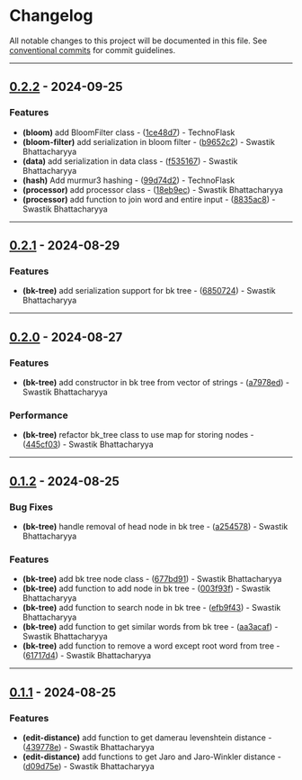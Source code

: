 # Changelog

All notable changes to this project will be documented in this file. See [conventional commits](https://www.conventionalcommits.org/) for commit guidelines.

---
## [0.2.2](https://github.com/SwastikBhattacharyya/spell-sweeper/compare/v0.2.1..0.2.2) - 2024-09-25

### Features

- **(bloom)** add BloomFilter class - ([1ce48d7](https://github.com/SwastikBhattacharyya/spell-sweeper/commit/1ce48d762d4ce4e902b83e0b5e515b45e3e4d025)) - TechnoFlask
- **(bloom-filter)** add serialization in bloom filter - ([b9652c2](https://github.com/SwastikBhattacharyya/spell-sweeper/commit/b9652c28bd076d7cdb0cee7ee76b9e7593586948)) - Swastik Bhattacharyya
- **(data)** add serialization in data class - ([f535167](https://github.com/SwastikBhattacharyya/spell-sweeper/commit/f53516728f3be7975c32c7f49763212b5c17d1c4)) - Swastik Bhattacharyya
- **(hash)** Add murmur3 hashing - ([99d74d2](https://github.com/SwastikBhattacharyya/spell-sweeper/commit/99d74d25633da1ce3534867a234fc9acebd712a8)) - TechnoFlask
- **(processor)** add processor class - ([18eb9ec](https://github.com/SwastikBhattacharyya/spell-sweeper/commit/18eb9ec3f9ca60edcc85990b4ba90a98e83ac186)) - Swastik Bhattacharyya
- **(processor)** add function to join word and entire input - ([8835ac8](https://github.com/SwastikBhattacharyya/spell-sweeper/commit/8835ac8da6923b5145778f27cfe1d2d0d346dca3)) - Swastik Bhattacharyya

---
## [0.2.1](https://github.com/SwastikBhattacharyya/spell-sweeper/compare/v0.2.0..v0.2.1) - 2024-08-29

### Features

- **(bk-tree)** add serialization support for bk tree - ([6850724](https://github.com/SwastikBhattacharyya/spell-sweeper/commit/6850724de57e6d2221f8cf45d48f59ba193d84c1)) - Swastik Bhattacharyya

---
## [0.2.0](https://github.com/SwastikBhattacharyya/spell-sweeper/compare/v0.1.2..v0.2.0) - 2024-08-27

### Features

- **(bk-tree)** add constructor in bk tree from vector of strings - ([a7978ed](https://github.com/SwastikBhattacharyya/spell-sweeper/commit/a7978edbd96e117952c166ad540ce9ab2781cde8)) - Swastik Bhattacharyya

### Performance

- **(bk-tree)** refactor bk_tree class to use map for storing nodes - ([445cf03](https://github.com/SwastikBhattacharyya/spell-sweeper/commit/445cf032052ee07e8e0331588b6a3a7332889c41)) - Swastik Bhattacharyya

---
## [0.1.2](https://github.com/SwastikBhattacharyya/spell-sweeper/compare/v0.1.1..v0.1.2) - 2024-08-25

### Bug Fixes

- **(bk-tree)** handle removal of head node in bk tree - ([a254578](https://github.com/SwastikBhattacharyya/spell-sweeper/commit/a25457889a9ba2e5a46cd36c121e619626bddd85)) - Swastik Bhattacharyya

### Features

- **(bk-tree)** add bk tree node class - ([677bd91](https://github.com/SwastikBhattacharyya/spell-sweeper/commit/677bd917828cbbdf860b38b8caa68b31de42a630)) - Swastik Bhattacharyya
- **(bk-tree)** add function to add node in bk tree - ([003f93f](https://github.com/SwastikBhattacharyya/spell-sweeper/commit/003f93f047108ff8178879f37e27b4a47bcd9f93)) - Swastik Bhattacharyya
- **(bk-tree)** add function to search node in bk tree - ([efb9f43](https://github.com/SwastikBhattacharyya/spell-sweeper/commit/efb9f4314921e0509128f1a8e669dd61bcec3753)) - Swastik Bhattacharyya
- **(bk-tree)** add function to get similar words from bk tree - ([aa3acaf](https://github.com/SwastikBhattacharyya/spell-sweeper/commit/aa3acaf6b81153c0225daf7fc48735a570ef1d02)) - Swastik Bhattacharyya
- **(bk-tree)** add function to remove a word except root word from tree - ([61717d4](https://github.com/SwastikBhattacharyya/spell-sweeper/commit/61717d47c4b696d898bf5b0f2d7c76d54fd4e8a5)) - Swastik Bhattacharyya

---
## [0.1.1](https://github.com/SwastikBhattacharyya/spell-sweeper/compare/v0.1.0..v0.1.1) - 2024-08-25

### Features

- **(edit-distance)** add function to get damerau levenshtein distance - ([439778e](https://github.com/SwastikBhattacharyya/spell-sweeper/commit/439778ef47571facdf78177a072b7ca9b86cdfee)) - Swastik Bhattacharyya
- **(edit-distance)** add functions to get Jaro and Jaro-Winkler distance - ([d09d75e](https://github.com/SwastikBhattacharyya/spell-sweeper/commit/d09d75e67b918c5e3638eddbf9138eec0c7e4ce7)) - Swastik Bhattacharyya

<!-- generated by git-cliff -->
